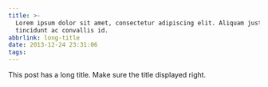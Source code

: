 ```yaml
---
title: >-
  Lorem ipsum dolor sit amet, consectetur adipiscing elit. Aliquam justo turpis,
  tincidunt ac convallis id.
abbrlink: long-title
date: 2013-12-24 23:31:06
tags:
---
```


This post has a long title. Make sure the title displayed right.